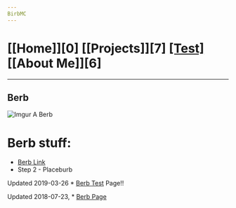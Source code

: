 ```yaml
---
BirbMC
---
```

# [[Home]][0] [[Projects]][7] [[Test]][1] [[About Me]][6]
---


Berb
---
![Imgur](https://i.imgur.com/Dr02kcG.png)
A Berb
# Berb stuff:
* [Berb Link][2]
* Step 2 - Placeburb

Updated 2019-03-26  * [Berb Test][1] Page!!

Updated 2018-07-23, * [Berb Page][2]


[1]: /test/
[2]: /bird/
